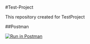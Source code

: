 #Test-Project

This repository created for TestProject

##Postman

[![Run in Postman](https://run.pstmn.io/button.svg)](https://app.getpostman.com/run-collection/20862553-930172d2-0e6c-41ac-8ca0-7977ab693131?action=collection%2Ffork&collection-url=entityId%3D20862553-930172d2-0e6c-41ac-8ca0-7977ab693131%26entityType%3Dcollection%26workspaceId%3D5034bb44-b60c-4804-8826-4d156826be0c)
